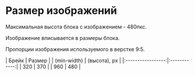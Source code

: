 # Размер изображений
Максимальная высота блока с изображением - 480пкс.

Изображение вписывается в размеры блока.

Пропорции изображения используемого в верстке 9:5.

| Брейк             | Размер       |
| (min-width)       | (высота), px |
|:-----------------:|:------------:|
| 320               | 370          |
| 960               | 480          |